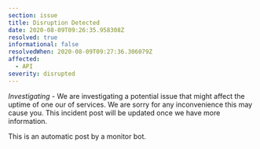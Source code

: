 ```yaml
---
section: issue
title: Disruption Detected
date: 2020-08-09T09:26:35.958308Z
resolved: true
informational: false
resolvedWhen: 2020-08-09T09:27:36.306079Z
affected:
  - API
severity: disrupted
---
```

*Investigating* - We are investigating a potential issue that might affect the uptime of one our of services. We are sorry for any inconvenience this may cause you. This incident post will be updated once we have more information.

This is an automatic post by a monitor bot.
        